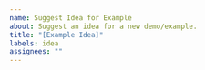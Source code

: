 ```yaml
---
name: Suggest Idea for Example
about: Suggest an idea for a new demo/example.
title: "[Example Idea]"
labels: idea
assignees: ""
---
```


<!--

Please include:

-  a description of the example you'd like to see
-  links to any inspiration if you've seen something similar in the wild
-  any specific features or capabilities it should include

-->
